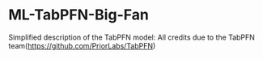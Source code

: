 # ML-TabPFN-Big-Fan
Simplified description of the TabPFN model: All credits due to the TabPFN team(https://github.com/PriorLabs/TabPFN)
